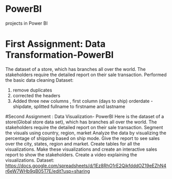 # PowerBI
projects in Power BI

# First Assignment: Data Transformation-PowerBI
The dataset of a store, which has branches all over the world. The stakeholders require the detailed report on their sale transaction. Performed the basic data cleaning Dataset:
1. remove duplicates
2. corrected the headers
3. Added three new columns , first column (days to ship) orderdate - shipdate, splitted fullname to firstname and lastname

 #Second Assignment : Data Visualization- PowerBI
Here is the dataset of a store(Global store data set), which has branches all over the world. 
The stakeholders require the detailed report on their sale transaction. 
Segment the visuals using country, region, market Analyze the data by visualizing the percentage of shipping based on ship mode. 
Give the report to see sales over the city, states, region and market. 
Create tables for all the visualizations. Make these visualizations and 
create an interactive sales report to show the stakeholders.
 Create a video explaining the visualizations. Dataset: https://docs.google.com/spreadsheets/d/1Ez8RhO1rE2QikfdddOZ19eEZhN4r6eW7WHb9qB05T7E/edit?usp=sharing
